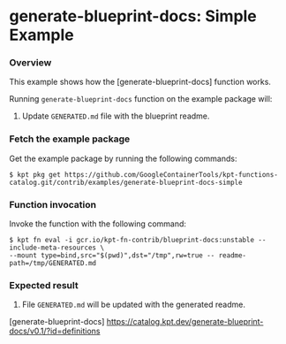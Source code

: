 # generate-blueprint-docs: Simple Example

### Overview

This example shows how the [generate-blueprint-docs] function works.

Running `generate-blueprint-docs` function on the example package will:

1. Update `GENERATED.md` file with the blueprint readme.

### Fetch the example package

Get the example package by running the following commands:

```shell
$ kpt pkg get https://github.com/GoogleContainerTools/kpt-functions-catalog.git/contrib/examples/generate-blueprint-docs-simple
```

### Function invocation

Invoke the function with the following command:

```shell
$ kpt fn eval -i gcr.io/kpt-fn-contrib/blueprint-docs:unstable --include-meta-resources \
--mount type=bind,src="$(pwd)",dst="/tmp",rw=true -- readme-path=/tmp/GENERATED.md
```

### Expected result

1. File `GENERATED.md` will be updated with the generated readme.

[generate-blueprint-docs] https://catalog.kpt.dev/generate-blueprint-docs/v0.1/?id=definitions

